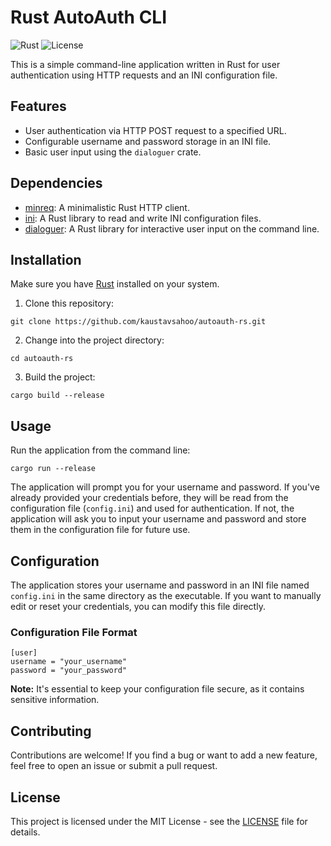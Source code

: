 # Rust AutoAuth CLI

![Rust](https://img.shields.io/badge/Rust-1.55.0-orange.svg)
![License](https://img.shields.io/badge/License-MIT-blue.svg)

This is a simple command-line application written in Rust for user authentication using HTTP requests and an INI configuration file.

## Features

- User authentication via HTTP POST request to a specified URL.
- Configurable username and password storage in an INI file.
- Basic user input using the `dialoguer` crate.

## Dependencies

- [minreq](https://crates.io/crates/minreq): A minimalistic Rust HTTP client.
- [ini](https://crates.io/crates/ini): A Rust library to read and write INI configuration files.
- [dialoguer](https://crates.io/crates/dialoguer): A Rust library for interactive user input on the command line.

## Installation

Make sure you have [Rust](https://www.rust-lang.org/tools/install) installed on your system.

1. Clone this repository:

```
git clone https://github.com/kaustavsahoo/autoauth-rs.git
```

2. Change into the project directory:

```
cd autoauth-rs
```

3. Build the project:

```
cargo build --release
```

## Usage

Run the application from the command line:

```
cargo run --release
```

The application will prompt you for your username and password. If you've already provided your credentials before, they will be read from the configuration file (`config.ini`) and used for authentication. If not, the application will ask you to input your username and password and store them in the configuration file for future use.

## Configuration

The application stores your username and password in an INI file named `config.ini` in the same directory as the executable. If you want to manually edit or reset your credentials, you can modify this file directly.

### Configuration File Format

```
[user]
username = "your_username"
password = "your_password"
```

**Note:** It's essential to keep your configuration file secure, as it contains sensitive information.

## Contributing

Contributions are welcome! If you find a bug or want to add a new feature, feel free to open an issue or submit a pull request.

## License

This project is licensed under the MIT License - see the [LICENSE](LICENSE) file for details.